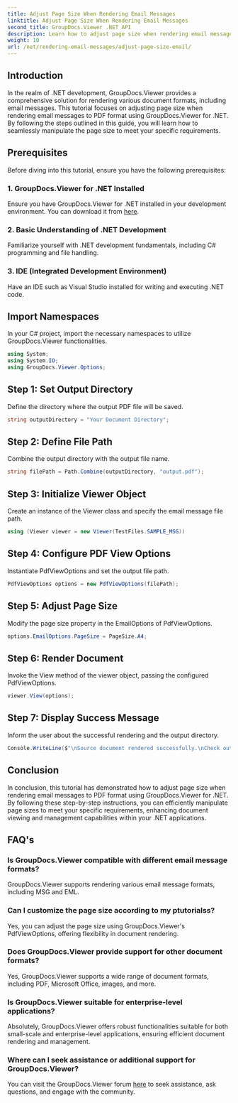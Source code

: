 ```yaml
---
title: Adjust Page Size When Rendering Email Messages
linktitle: Adjust Page Size When Rendering Email Messages
second_title: GroupDocs.Viewer .NET API
description: Learn how to adjust page size when rendering email messages to PDF using GroupDocs.Viewer for .NET. Enhance document viewing efficiency.
weight: 10
url: /net/rendering-email-messages/adjust-page-size-email/
---
```

## Introduction
In the realm of .NET development, GroupDocs.Viewer provides a comprehensive solution for rendering various document formats, including email messages. This tutorial focuses on adjusting page size when rendering email messages to PDF format using GroupDocs.Viewer for .NET. By following the steps outlined in this guide, you will learn how to seamlessly manipulate the page size to meet your specific requirements.
## Prerequisites
Before diving into this tutorial, ensure you have the following prerequisites:
### 1. GroupDocs.Viewer for .NET Installed
Ensure you have GroupDocs.Viewer for .NET installed in your development environment. You can download it from [here](https://releases.groupdocs.com/viewer/net/).
### 2. Basic Understanding of .NET Development
Familiarize yourself with .NET development fundamentals, including C# programming and file handling.
### 3. IDE (Integrated Development Environment)
Have an IDE such as Visual Studio installed for writing and executing .NET code.

## Import Namespaces
In your C# project, import the necessary namespaces to utilize GroupDocs.Viewer functionalities.

```csharp
using System;
using System.IO;
using GroupDocs.Viewer.Options;
```

## Step 1: Set Output Directory
Define the directory where the output PDF file will be saved.
```csharp
string outputDirectory = "Your Document Directory";
```
## Step 2: Define File Path
Combine the output directory with the output file name.
```csharp
string filePath = Path.Combine(outputDirectory, "output.pdf");
```
## Step 3: Initialize Viewer Object
Create an instance of the Viewer class and specify the email message file path.
```csharp
using (Viewer viewer = new Viewer(TestFiles.SAMPLE_MSG))
```
## Step 4: Configure PDF View Options
Instantiate PdfViewOptions and set the output file path.
```csharp
PdfViewOptions options = new PdfViewOptions(filePath);
```
## Step 5: Adjust Page Size
Modify the page size property in the EmailOptions of PdfViewOptions.
```csharp
options.EmailOptions.PageSize = PageSize.A4;
```
## Step 6: Render Document
Invoke the View method of the viewer object, passing the configured PdfViewOptions.
```csharp
viewer.View(options);
```
## Step 7: Display Success Message
Inform the user about the successful rendering and the output directory.
```csharp
Console.WriteLine($"\nSource document rendered successfully.\nCheck output in {outputDirectory}.");
```

## Conclusion
In conclusion, this tutorial has demonstrated how to adjust page size when rendering email messages to PDF format using GroupDocs.Viewer for .NET. By following these step-by-step instructions, you can efficiently manipulate page sizes to meet your specific requirements, enhancing document viewing and management capabilities within your .NET applications.
## FAQ's
### Is GroupDocs.Viewer compatible with different email message formats?
GroupDocs.Viewer supports rendering various email message formats, including MSG and EML.
### Can I customize the page size according to my ptutorialss?
Yes, you can adjust the page size using GroupDocs.Viewer's PdfViewOptions, offering flexibility in document rendering.
### Does GroupDocs.Viewer provide support for other document formats?
Yes, GroupDocs.Viewer supports a wide range of document formats, including PDF, Microsoft Office, images, and more.
### Is GroupDocs.Viewer suitable for enterprise-level applications?
Absolutely, GroupDocs.Viewer offers robust functionalities suitable for both small-scale and enterprise-level applications, ensuring efficient document rendering and management.
### Where can I seek assistance or additional support for GroupDocs.Viewer?
You can visit the GroupDocs.Viewer forum [here](https://forum.groupdocs.com/c/viewer/9) to seek assistance, ask questions, and engage with the community.
